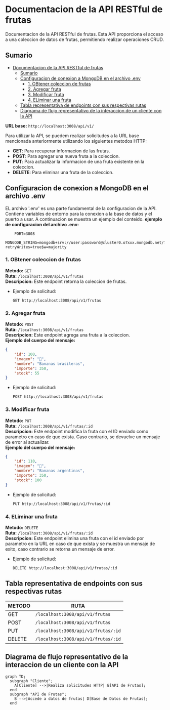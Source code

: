 # Documentacion de la API RESTful de frutas

Documentacion de la API RESTful de frutas. Esta API proporciona el acceso a una coleccion de datos de frutas, permitiendo realizar operaciones CRUD.

## Sumario

- [Documentacion de la API RESTful de frutas](#documentacion-de-la-api-restful-de-frutas)
  - [Sumario](#sumario)
  - [Configuracion de conexion a MongoDB en el archivo .env](#configuracion-de-conexion-a-mongodb-en-el-archivo-env)
    - [1. OBtener coleccion de frutas](#1-obtener-coleccion-de-frutas)
    - [2. Agregar fruta](#2-agregar-fruta)
    - [3. Modificar fruta](#3-modificar-fruta)
    - [4. ELiminar una fruta](#4-eliminar-una-fruta)
  - [Tabla representativa de endpoints con sus respectivas rutas](#tabla-representativa-de-endpoints-con-sus-respectivas-rutas)
  - [Diagrama de flujo representativo de la interaccion de un cliente con la API](#diagrama-de-flujo-representativo-de-la-interaccion-de-un-cliente-con-la-api)

**URL base:** `http://localhost:3008/api/v1/`  

Para utilizar la API, se puedem realizar solicitudes a la URL base mencionada anteriormente utilizando los siguientes metodos HTTP:

- **GET**: Para recuperar informacion de las frutas.  
- **POST**: Para agregar una nueva fruta a la coleccion.  
- **PUT**: Para actualizar la informacion de una fruta existente en la coleccion.
- **DELETE**: Para eliminar una fruta de la coleccion.

## Configuracion de conexion a MongoDB en el archivo .env
EL archivo '.env' es una parte fundamental de la configuracion de la API. Contiene variables de entorno para la conexion a la base de datos y el puerto a usar.
A continuacion se muestra un ejemplo del conteido.
**ejemplo de configuracion del archivo .env:**
```dotenv
    PORT=3008
    MONGODB_STRING=mongodb+srv://user:password@cluster0.o7xxx.mongodb.net/?retryWrites=true$w=majority
```


### 1. OBtener coleccion de frutas
**Metodo:** `GET`  
**Ruta:** `/localhost:3008/api/v1/frutas`  
**Descripcion:** Este endpoint retorna la coleccion de frutas.  
- Ejemplo de solicitud:
    ```
    GET http://localhost:3008/api/v1/frutas
    ```


### 2. Agregar fruta
**Metodo:** `POST`  
**Ruta:** `/localhost:3008/api/v1/frutas`  
**Descripcion:** Este endpoint agrega una fruta a la coleccion.  
**Ejemplo del cuerpo del mensaje:**   
```json
{
    "id": 100,
    "imagen": "🍌",
    "nombre": "Bananas brasileras",
    "importe": 350,
    "stock": 55
}
```
  - Ejemplo de solicitud:
    ```
    POST http://localhost:3008/api/v1/frutas
    ```


### 3. Modificar fruta
**Metodo:** `PUT`  
**Ruta:** `/localhost:3008/api/v1/frutas/:id`  
**Descripcion:** Este endpoint modifica la fruta con el ID enviado como parametro en caso de que exista. Caso contrario, se devuelve un mensaje de error al actualizar.  
**Ejemplo del cuerpo del mensaje:**     
```json
{
    "id": 110,
    "imagen": "🍌",
    "nombre": "Bananas argentinas",
    "importe": 350,
    "stock": 100
}
```
 - Ejemplo de solicitud:
    ```
    PUT http://localhost:3008/api/v1/frutas/:id
    ```

### 4. ELiminar una fruta  
**Metodo:** `DELETE`  
**Ruta:** `/localhost:3008/api/v1/frutas/:id`  
**Descripcion:** Este endpoint elimina una fruta con el id enviado por parametro en la URL en caso de que exista y se muestra un mensaje de exito, caso contrario se retorna un mensaje de error.  
 - Ejemplo de solicitud:
    ```
    DELETE http://localhost:3008/api/v1/frutas/:id
    ```

## Tabla representativa de endpoints con sus respectivas rutas
| METODO | RUTA                                     |
| ------ | -----------------------------------------|
| GET    | `/localhost:3008/api/v1/frutas`          |
| POST   | `/localhost:3008/api/v1/frutas`          |
| PUT    | `/localhost:3008/api/v1/frutas/:id`      |
| DELETE | `/localhost:3008/api/v1/frutas/:id`      |

## Diagrama de flujo representativo de la interaccion de un cliente con la API
``` mermaid
graph TD;
  subgraph "Cliente";
    A[Cliente] -->|Realiza solicitudes HTTP| B[API de Frutas];
  end
  subgraph "API de Frutas";
    B -->|Accede a datos de frutas| D[Base de Datos de Frutas];
  end
```